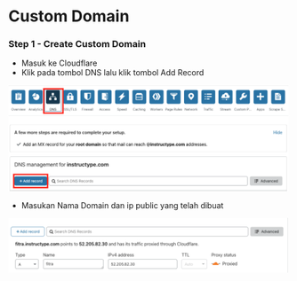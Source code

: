 # Custom Domain

### Step 1 - Create Custom Domain
- Masuk ke Cloudflare
- Klik pada tombol DNS lalu klik tombol Add Record
 
 ![alt text](https://github.com/fitraaditama7/DumbwaysBootcamp/blob/master/week1/AWS%20-%20Custom%20Domain/img/1.png?raw=true)

 - Masukan Nama Domain dan ip public yang telah dibuat

 ![alt text](https://github.com/fitraaditama7/DumbwaysBootcamp/blob/master/week1/AWS%20-%20Custom%20Domain/img/2.png?raw=true)

